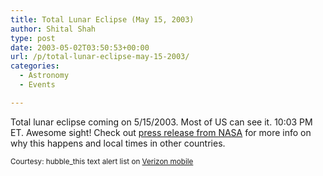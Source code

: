 ```yaml
---
title: Total Lunar Eclipse (May 15, 2003)
author: Shital Shah
type: post
date: 2003-05-02T03:50:53+00:00
url: /p/total-lunar-eclipse-may-15-2003/
categories:
  - Astronomy
  - Events

---
```

Total lunar eclipse coming on 5/15/2003. Most of US can see it. 10:03 PM ET. Awesome sight! Check out [press release from NASA][1] for more info on why this happens and local times in other countries. 

<small>Courtesy: hubble_this text alert list on <a href="http://www.freeup.com/">Verizon mobile</a></small>

 [1]: http://sunearth.gsfc.nasa.gov/eclipse/extra/TLE2003May15.html